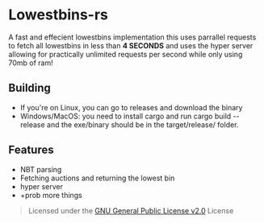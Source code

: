 # Lowestbins-rs

A fast and effecient lowestbins implementation this uses parrallel requests to fetch all lowestbins in less than **4 SECONDS** and uses the hyper server allowing for practically unlimited requests per second while only using 70mb of ram!

## Building

- If you're on Linux, you can go to releases and download the binary
- Windows/MacOS: you need to install cargo and run cargo build --release and the exe/binary should be in the target/release/ folder.

## Features

- NBT parsing
- Fetching auctions and returning the lowest bin
- hyper server
- \+prob more things

> Licensed under the [GNU General Public License v2.0](./LICENSE) License
